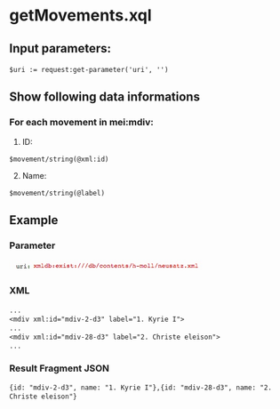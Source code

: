 # getMovements.xql
## Input parameters:
```
$uri := request:get-parameter('uri', '')
```
## Show following data informations
### For each movement in mei:mdiv:
1. ID:
```
$movement/string(@xml:id)
```

2. Name:
```
$movement/string(@label)
```

## Example
### Parameter
![](media/15118626096647.jpg)
### XML
```
...
<mdiv xml:id="mdiv-2-d3" label="1. Kyrie I">
...
<mdiv xml:id="mdiv-28-d3" label="2. Christe eleison">
...
```

### Result Fragment JSON
```
{id: "mdiv-2-d3", name: "1. Kyrie I"},{id: "mdiv-28-d3", name: "2. Christe eleison"}
```

